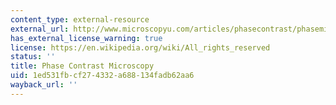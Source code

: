```yaml
---
content_type: external-resource
external_url: http://www.microscopyu.com/articles/phasecontrast/phasemicroscopy.html
has_external_license_warning: true
license: https://en.wikipedia.org/wiki/All_rights_reserved
status: ''
title: Phase Contrast Microscopy
uid: 1ed531fb-cf27-4332-a688-134fadb62aa6
wayback_url: ''
---
```

